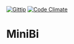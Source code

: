 [![Gittip](http://img.shields.io/gratipay/altherlex.svg)](http://gittip.com/altherlex)
[![Code Climate](https://codeclimate.com/repos/5421a327695680154600a098/badges/0a3f7e6a273d8ecb611c/gpa.svg)](https://codeclimate.com/repos/5421a327695680154600a098/feed)

# MiniBi

<script data-gratipay-username="altherlex" src="//gttp.co/v1.js">

Make your own reports and charts easy and fast in your rails application.

## System Requirements

* Rails3
* Ruby 1.9

(Ruby on Rails and other gem dependencies will be installed automatically by Bundler.)

## How use: Make your report/chart in 2 steps:

<table>
  <tr>
    <td align="center">
      <a href="https://lh3.googleusercontent.com/-_HVkdMuQ60g/VDVBpJpStUI/AAAAAAAACHg/t181BRZPNFw/w699-h675-no/simple_universe.png" target="_blank" title="Create Universe">
        <img src="https://lh4.googleusercontent.com/-CLKIVsoSFxY/VDVIH4tn0WI/AAAAAAAACIo/pdQBQGUXq54/w160-h154-no/icon_simple_universe.png" alt="Create Universe">
      </a>
      <br />
      <em>#1 Universe: Mounting query</em>
    </td>
  </tr>
  <tr>
    <td align="center">
      <a href="https://lh4.googleusercontent.com/-ESb-yaQ-ik4/VDVA49t9ffI/AAAAAAAACHM/eCVA2FatE8Y/w700-h604-no/widget.png" target="_blank" title="Create Widget">
       <img src="https://lh3.googleusercontent.com/-8sXKN50TE9s/VDVIIuWrh8I/AAAAAAAACIs/Xpz73Jak7aQ/w160-h138-no/icon_widget.png" alt="Create Widget">
      </a>
      <br />
      <em>#2 Widget: Mounting chart or report</em>
    </td>
  </tr> 
  <tr>
    <td align="center">
      <a href="https://lh6.googleusercontent.com/-fs7T7xIU0z8/VBtDqCThgGI/AAAAAAAACFU/on1mTJJ1FSs/w1278-h604-no/dashboard.jpg" target="_blank" title="Result">
        <img src="https://lh5.googleusercontent.com/--x-mmZluTuk/VDVIIPcNxWI/AAAAAAAACIk/sqHToOc971E/w160-h75-no/icon_dashboard.jpg" alt="Result">
      </a>
      <br />
      <em>Ready!</em>
    </td>
  </tr>     
</table>

### Tools

<a href="http://www.highcharts.com/">Highcharts</a>

### TODO
export for xls:https://github.com/randym/axlsx

This project rocks and uses MIT-LICENSE.
